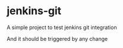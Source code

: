 # jenkins-git

A simple project to test jenkins git integration


And it should be triggered by any change


